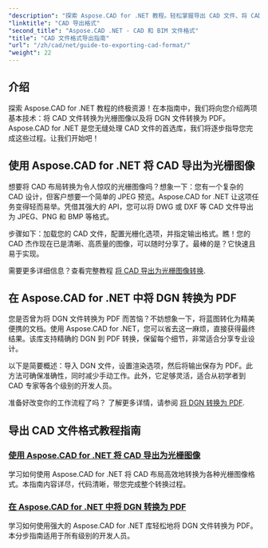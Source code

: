 ```yaml
---
"description": "探索 Aspose.CAD for .NET 教程。轻松掌握导出 CAD 文件、将 CAD 转换为光栅图像以及将 DGN 转换为 PDF 的方法。"
"linktitle": "CAD 导出格式"
"second_title": "Aspose.CAD .NET - CAD 和 BIM 文件格式"
"title": "CAD 文件格式导出指南"
"url": "/zh/cad/net/guide-to-exporting-cad-format/"
"weight": 22
---
```


## 介绍

探索 Aspose.CAD for .NET 教程的终极资源！在本指南中，我们将向您介绍两项基本技术：将 CAD 文件转换为光栅图像以及将 DGN 文件转换为 PDF。Aspose.CAD for .NET 是您无缝处理 CAD 文件的首选库，我们将逐步指导您完成这些过程。让我们开始吧！

## 使用 Aspose.CAD for .NET 将 CAD 导出为光栅图像  
想要将 CAD 布局转换为令人惊叹的光栅图像吗？想象一下：您有一个复杂的 CAD 设计，但客户想要一个简单的 JPEG 预览。Aspose.CAD for .NET 让这项任务变得轻而易举。凭借其强大的 API，您可以将 DWG 或 DXF 等 CAD 文件导出为 JPEG、PNG 和 BMP 等格式。  

步骤如下：加载您的 CAD 文件，配置光栅化选项，并指定输出格式。瞧！您的 CAD 杰作现在已是清晰、高质量的图像，可以随时分享了。最棒的是？它快速且易于实现。  

需要更多详细信息？查看完整教程 [将 CAD 导出为光栅图像转换](./export-cad-to-raster-image-conversion/).  

## 在 Aspose.CAD for .NET 中将 DGN 转换为 PDF  
您是否曾为将 DGN 文件转换为 PDF 而苦恼？不妨想象一下，将蓝图转化为精美便携的文档。使用 Aspose.CAD for .NET，您可以省去这一麻烦，直接获得最终结果。该库支持精确的 DGN 到 PDF 转换，保留每个细节，非常适合分享专业设计。  

以下是简要概述：导入 DGN 文件，设置渲染选项，然后将输出保存为 PDF。此方法可确保准确性，同时减少手动工作。此外，它足够灵活，适合从初学者到 CAD 专家等各个级别的开发人员。  

准备好改变你的工作流程了吗？ 了解更多详情，请参阅 [将 DGN 转换为 PDF](./convert-dgn-to-pdf/).  

## 导出 CAD 文件格式教程指南
### [使用 Aspose.CAD for .NET 将 CAD 导出为光栅图像](./export-cad-to-raster-image-conversion/)
学习如何使用 Aspose.CAD for .NET 将 CAD 布局高效地转换为各种光栅图像格式。本指南内容详尽，代码清晰，带您完成整个转换过程。
### [在 Aspose.CAD for .NET 中将 DGN 转换为 PDF](./convert-dgn-to-pdf/)
学习如何使用强大的 Aspose.CAD for .NET 库轻松地将 DGN 文件转换为 PDF。本分步指南适用于所有级别的开发人员。